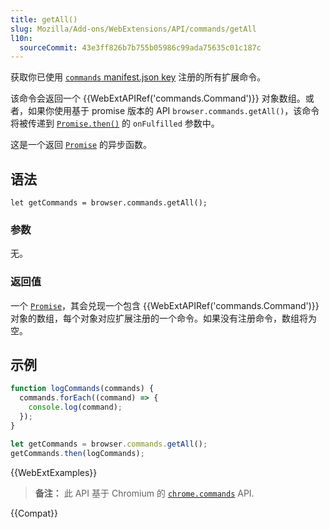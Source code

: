 ```yaml
---
title: getAll()
slug: Mozilla/Add-ons/WebExtensions/API/commands/getAll
l10n:
  sourceCommit: 43e3ff826b7b755b05986c99ada75635c01c187c
---
```


获取你已使用 [`commands` manifest.json key](/zh-CN/docs/Mozilla/Add-ons/WebExtensions/manifest.json/commands) 注册的所有扩展命令。

该命令会返回一个 {{WebExtAPIRef('commands.Command')}} 对象数组。或者，如果你使用基于 promise 版本的 API `browser.commands.getAll()`，该命令将被传递到 [`Promise.then()`](/zh-CN/docs/Web/JavaScript/Reference/Global_Objects/Promise/then) 的 `onFulfilled` 参数中。

这是一个返回 [`Promise`](/zh-CN/docs/Web/JavaScript/Reference/Global_Objects/Promise) 的异步函数。

## 语法

```js-nolint
let getCommands = browser.commands.getAll();
```

### 参数

无。

### 返回值

一个 [`Promise`](/zh-CN/docs/Web/JavaScript/Reference/Global_Objects/Promise)，其会兑现一个包含 {{WebExtAPIRef('commands.Command')}} 对象的数组，每个对象对应扩展注册的一个命令。如果没有注册命令，数组将为空。

## 示例

```js
function logCommands(commands) {
  commands.forEach((command) => {
    console.log(command);
  });
}

let getCommands = browser.commands.getAll();
getCommands.then(logCommands);
```

{{WebExtExamples}}

> **备注：** 此 API 基于 Chromium 的 [`chrome.commands`](https://developer.chrome.com/docs/extensions/reference/commands/) API.

{{Compat}}
